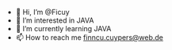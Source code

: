 - 👋 Hi, I’m @Ficuy
- 👀 I’m interested in JAVA
- 🌱 I’m currently learning JAVA
- 📫 How to reach me finncu.cuypers@web.de

<!---
Ficuy/Ficuy is a ✨ special ✨ repository because its `README.md` (this file) appears on your GitHub profile.
You can click the Preview link to take a look at your changes.
--->
